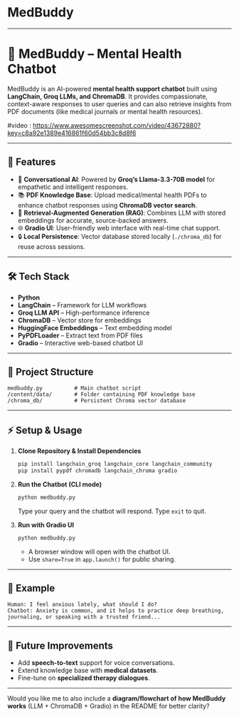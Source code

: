 # MedBuddy

---

# 🧠 MedBuddy – Mental Health Chatbot

MedBuddy is an AI-powered **mental health support chatbot** built using **LangChain, Groq LLMs, and ChromaDB**. It provides compassionate, context-aware responses to user queries and can also retrieve insights from PDF documents (like medical journals or mental health resources).

#video : https://www.awesomescreenshot.com/video/43672880?key=c8a92e1389e416861f60d54bb3c8d8f6

---

## 🚀 Features

* 💬 **Conversational AI**: Powered by **Groq’s Llama-3.3-70B model** for empathetic and intelligent responses.
* 📚 **PDF Knowledge Base**: Upload medical/mental health PDFs to enhance chatbot responses using **ChromaDB vector search**.
* 🔎 **Retrieval-Augmented Generation (RAG)**: Combines LLM with stored embeddings for accurate, source-backed answers.
* 🌐 **Gradio UI**: User-friendly web interface with real-time chat support.
* 🔒 **Local Persistence**: Vector database stored locally (`./chroma_db`) for reuse across sessions.

---

## 🛠️ Tech Stack

* **Python**
* **LangChain** – Framework for LLM workflows
* **Groq LLM API** – High-performance inference
* **ChromaDB** – Vector store for embeddings
* **HuggingFace Embeddings** – Text embedding model
* **PyPDFLoader** – Extract text from PDF files
* **Gradio** – Interactive web-based chatbot UI

---

## 📂 Project Structure

```
medbuddy.py          # Main chatbot script
/content/data/       # Folder containing PDF knowledge base
/chroma_db/          # Persistent Chroma vector database
```

---

## ⚡ Setup & Usage

1. **Clone Repository & Install Dependencies**

   ```bash
   pip install langchain_groq langchain_core langchain_community
   pip install pypdf chromadb langchain_chroma gradio
   ```

2. **Run the Chatbot (CLI mode)**

   ```bash
   python medbuddy.py
   ```

   Type your query and the chatbot will respond. Type `exit` to quit.

3. **Run with Gradio UI**

   ```bash
   python medbuddy.py
   ```

   * A browser window will open with the chatbot UI.
   * Use `share=True` in `app.launch()` for public sharing.

---

## 📝 Example

```
Human: I feel anxious lately, what should I do?  
Chatbot: Anxiety is common, and it helps to practice deep breathing, journaling, or speaking with a trusted friend...  
```

---

## 🔮 Future Improvements

* Add **speech-to-text** support for voice conversations.
* Extend knowledge base with **medical datasets**.
* Fine-tune on **specialized therapy dialogues**.

---

Would you like me to also include a **diagram/flowchart of how MedBuddy works** (LLM + ChromaDB + Gradio) in the README for better clarity?
